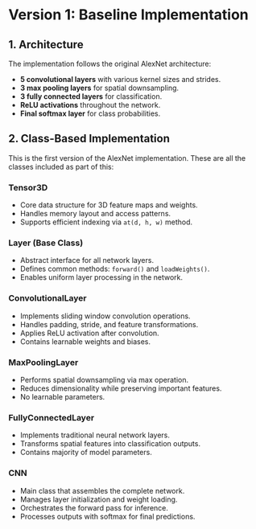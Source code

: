 # Version 1: Baseline Implementation

## 1. Architecture

The implementation follows the original AlexNet architecture:

- **5 convolutional layers** with various kernel sizes and strides.
- **3 max pooling layers** for spatial downsampling.
- **3 fully connected layers** for classification.
- **ReLU activations** throughout the network.
- **Final softmax layer** for class probabilities.

## 2. Class-Based Implementation
This is the first version of the AlexNet implementation. These are all the classes included as part of this:

### Tensor3D
- Core data structure for 3D feature maps and weights.
- Handles memory layout and access patterns.
- Supports efficient indexing via `at(d, h, w)` method.

### Layer (Base Class)
- Abstract interface for all network layers.
- Defines common methods: `forward()` and `loadWeights()`.
- Enables uniform layer processing in the network.

### ConvolutionalLayer
- Implements sliding window convolution operations.
- Handles padding, stride, and feature transformations.
- Applies ReLU activation after convolution.
- Contains learnable weights and biases.

### MaxPoolingLayer
- Performs spatial downsampling via max operation.
- Reduces dimensionality while preserving important features.
- No learnable parameters.

### FullyConnectedLayer
- Implements traditional neural network layers.
- Transforms spatial features into classification outputs.
- Contains majority of model parameters.

### CNN
- Main class that assembles the complete network.
- Manages layer initialization and weight loading.
- Orchestrates the forward pass for inference.
- Processes outputs with softmax for final predictions.